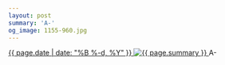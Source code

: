 ```yaml
---
layout: post
summary: 'A-'
og_image: 1155-960.jpg
---
```


<p>
 <time>
  <a href="/1155">
   {{ page.date | date: "%B %-d, %Y" }}
  </a>
 </time>
 <a href="/1155">
  <img alt="{{ page.summary }}" sizes="(min-width: 700px) 50vw, calc(100vw - 2rem)" src="{{ site.assets_url }}/1155-480.jpg" srcset="{{ site.assets_url }}/1155-240.jpg 240w, {{ site.assets_url }}/1155-480.jpg 480w, {{ site.assets_url }}/1155-720.jpg 720w, {{ site.assets_url }}/1155-960.jpg 960w"/>
 </a>
 <span>
  A-
 </span>
</p>
